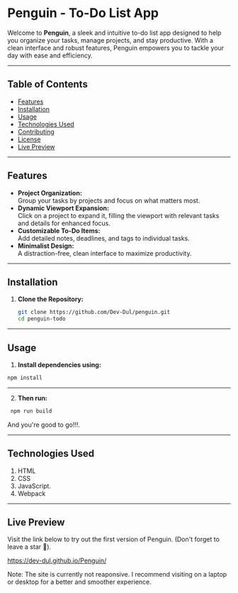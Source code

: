 # Penguin - To-Do List App

Welcome to **Penguin**, a sleek and intuitive to-do list app designed to help you organize your tasks, manage projects, and stay productive. With a clean interface and robust features, Penguin empowers you to tackle your day with ease and efficiency.

---

## **Table of Contents**

- [Features](#features)  
- [Installation](#installation)  
- [Usage](#usage)  
- [Technologies Used](#technologies-used)  
- [Contributing](#contributing)  
- [License](#license)  
- [Live Preview](#preview)

---

## **Features**

- **Project Organization:**  
  Group your tasks by projects and focus on what matters most.
- **Dynamic Viewport Expansion:**  
  Click on a project to expand it, filling the viewport with relevant tasks and details for enhanced focus.
- **Customizable To-Do Items:**  
  Add detailed notes, deadlines, and tags to individual tasks.
- **Minimalist Design:**  
  A distraction-free, clean interface to maximize productivity.

---

## **Installation**

1. **Clone the Repository:**  
   ```bash
   git clone https://github.com/Dev-Dul/penguin.git
   cd penguin-todo

_ _ _
## **Usage**
1.  **Install dependencies using:**
 ```bash
 npm install
```

---

2. **Then run:**
  ```bash
   npm run build
  ```

And you're good to go!!!.

---

## **Technologies Used**
  1. HTML
  2. CSS
  3. JavaScript.
  4.  Webpack

_ _ _

## **Live Preview**
Visit the link below to try out the first version of Penguin. (Don't forget to leave a star 🌟).


https://dev-dul.github.io/Penguin/

Note: The site is currently not reaponsive. I recommend visiting on a laptop or desktop for a better and smoother experience.
